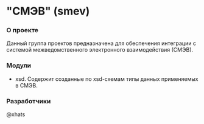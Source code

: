 "СМЭВ" (smev)
==========

### О проекте

Данный группа проектов предназначена для обеспечения интеграции с 
системой межведомственного электронного взаимодействия (СМЭВ).

### Модули

- xsd. Содержит созданные по xsd-схемам типы данных применяемых в СМЭВ.

### Разработчики

@xhats
